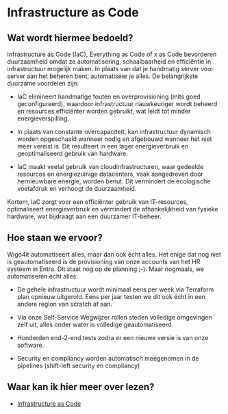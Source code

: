 # Infrastructure as Code

## Wat wordt hiermee bedoeld?
Infrastructure as Code (IaC), Everything as Code of x as Code bevorderen duurzaamheid omdat ze automatisering, schaalbaarheid en efficiëntie in infrastructuur mogelijk maken. In plaats van dat je handmatig server voor server aan het beheren bent, automatiseer je alles. De belangrijkste duurzame voordelen zijn:

- IaC elimineert handmatige fouten en overprovisioning (mits goed geconfigureerd), waardoor infrastructuur nauwkeuriger wordt beheerd en resources efficiënter worden gebruikt, wat leidt tot minder energieverspilling.

- In plaats van constante overcapaciteit, kan infrastructuur dynamisch worden opgeschaald wanneer nodig en afgebouwd wanneer het niet meer vereist is. Dit resulteert in een lager energieverbruik en geoptimaliseerd gebruik van hardware.

- IaC maakt veelal gebruik van cloudinfrastructuren, waar gedeelde resources en energiezuinige datacenters, vaak aangedreven door hernieuwbare energie, worden benut. Dit vermindert de ecologische voetafdruk en verhoogt de duurzaamheid.

Kortom, IaC zorgt voor een efficiënter gebruik van IT-resources, optimaliseert energieverbruik en vermindert de afhankelijkheid van fysieke hardware, wat bijdraagt aan een duurzamer IT-beheer.

## Hoe staan we ervoor?
Wigo4it automatiseert alles, maar dan ook écht alles. Het enige dat nog niet is geautomatiseerd is de provisioning van onze accounts van het HR systeem in Entra. Dit staat nog op de planning ;-). Maar nogmaals, we automatiseren écht alles:

- De gehele infrastructuur wordt minimaal eens per week via Terraform plan opnieuw uitgerold. Eens per jaar testen we dit ook écht in een andere region van scratch af aan.

- Via onze Self-Service Wegwijzer rollen steden volledige omgevingen zelf uit, alles onder water is volledige geautomatiseerd. 

- Honderden end-2-end tests zodra er een nieuwe versie is van onze software.

- Security en compliancy worden automatisch meegenomen in de pipelines (shift-left security en compliancy)

## Waar kan ik hier meer over lezen?
- <a href="https://en.wikipedia.org/wiki/Infrastructure_as_code" target="_blank">Infrastructure as Code</a>